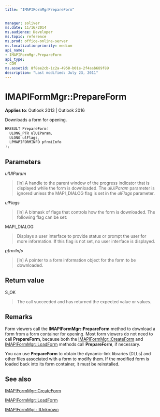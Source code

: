 ```yaml
---
title: "IMAPIFormMgrPrepareForm"
 
 
manager: soliver
ms.date: 11/16/2014
ms.audience: Developer
ms.topic: reference
ms.prod: office-online-server
ms.localizationpriority: medium
api_name:
- IMAPIFormMgr.PrepareForm
api_type:
- COM
ms.assetid: 8f8ee2cb-1c2a-4958-b01e-2f4aab689f89
description: "Last modified: July 23, 2011"
---
```


# IMAPIFormMgr::PrepareForm

  
  
**Applies to**: Outlook 2013 | Outlook 2016 
  
Downloads a form for opening.
  
```cpp
HRESULT PrepareForm(
  ULONG_PTR ulUIParam,
  ULONG ulFlags,
  LPMAPIFORMINFO pfrmiInfo
);
```

## Parameters

 _ulUIParam_
  
> [in] A handle to the parent window of the progress indicator that is displayed while the form is downloaded. The  _ulUIParam_ parameter is ignored unless the MAPI_DIALOG flag is set in the _ulFlags_ parameter. 
    
 _ulFlags_
  
> [in] A bitmask of flags that controls how the form is downloaded. The following flag can be set:
    
MAPI_DIALOG 
  
> Displays a user interface to provide status or prompt the user for more information. If this flag is not set, no user interface is displayed.
    
 _pfrmiInfo_
  
> [in] A pointer to a form information object for the form to be downloaded.
    
## Return value

S_OK 
  
> The call succeeded and has returned the expected value or values.
    
## Remarks

Form viewers call the **IMAPIFormMgr::PrepareForm** method to download a form from a form container for opening. Most form viewers do not need to call **PrepareForm**, because both the [IMAPIFormMgr::CreateForm](imapiformmgr-createform.md) and [IMAPIFormMgr::LoadForm](imapiformmgr-loadform.md) methods call **PrepareForm**, if necessary. 
  
You can use **PrepareForm** to obtain the dynamic-link libraries (DLLs) and other files associated with a form to modify them. If the modified form is loaded back into its form container, it must be reinstalled. 
  
## See also



[IMAPIFormMgr::CreateForm](imapiformmgr-createform.md)
  
[IMAPIFormMgr::LoadForm](imapiformmgr-loadform.md)
  
[IMAPIFormMgr : IUnknown](imapiformmgriunknown.md)

